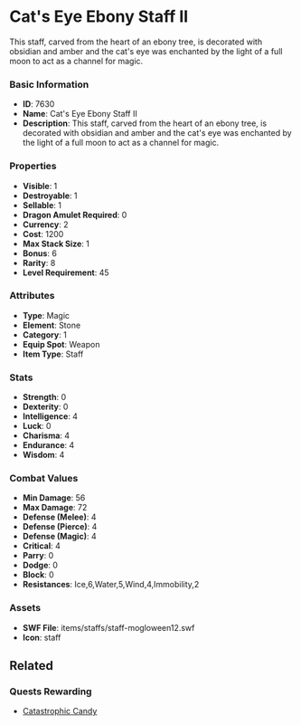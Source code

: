 # Cat's Eye Ebony Staff II

This staff, carved from the heart of an ebony tree, is decorated with obsidian and amber and the cat's eye was enchanted by the light of a full moon to act as a channel for magic.

### Basic Information

- **ID**: 7630
- **Name**: Cat&#039;s Eye Ebony Staff II
- **Description**: This staff, carved from the heart of an ebony tree, is decorated with obsidian and amber and the cat&#039;s eye was enchanted by the light of a full moon to act as a channel for magic.

### Properties

- **Visible**: 1
- **Destroyable**: 1
- **Sellable**: 1
- **Dragon Amulet Required**: 0
- **Currency**: 2
- **Cost**: 1200
- **Max Stack Size**: 1
- **Bonus**: 6
- **Rarity**: 8
- **Level Requirement**: 45

### Attributes

- **Type**: Magic
- **Element**: Stone
- **Category**: 1
- **Equip Spot**: Weapon
- **Item Type**: Staff

### Stats

- **Strength**: 0
- **Dexterity**: 0
- **Intelligence**: 4
- **Luck**: 0
- **Charisma**: 4
- **Endurance**: 4
- **Wisdom**: 4

### Combat Values

- **Min Damage**: 56
- **Max Damage**: 72
- **Defense (Melee)**: 4
- **Defense (Pierce)**: 4
- **Defense (Magic)**: 4
- **Critical**: 4
- **Parry**: 0
- **Dodge**: 0
- **Block**: 0
- **Resistances**: Ice,6,Water,5,Wind,4,Immobility,2

### Assets

- **SWF File**: items/staffs/staff-mogloween12.swf
- **Icon**: staff

## Related

### Quests Rewarding

- [Catastrophic Candy](../quests/962-catastrophic-candy.md)

